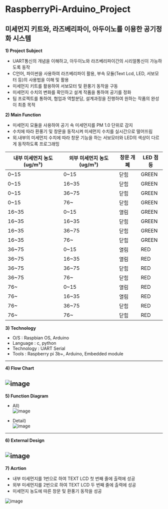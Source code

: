 # RaspberryPi-Arduino_Project

## 미세먼지 키트와, 라즈베리파이, 아두이노를 이용한 공기정화 시스템

**1) Project Subject**
  - UART통신의 개념을 이해하고, 아두이노와 라즈베리파이간의 시리얼통신이 가능하도록 동작  
  - C언어, 파이썬을 사용하여 라즈베리파이 활용, 부속 모듈(Text Lcd, LED, 서보모터 등)의 사용법을 이해 및 활용  
  - 미세먼지 키트를 활용하여 서보모터 및 환풍기 동작을 구동  
  - 미세먼지 수치의 변화를 확인하고 설계 작품을 통하여 공기를 정화  
  - 팀 프로젝트를 통하여, 협업과 역할분담, 설계과정을 진행하여 원하는 작품의 완성이 최종 목적  
 
**2) Main Function**
  - 미세먼지 모듈을 사용하여 공기 속 미세먼지를 PM 1.0 단위로 감지  
  - 수치에 따라 환풍기 및 창문을 동작시켜 미세먼지 수치를 실시간으로 떨어뜨림  
  - 외.내부의 미세먼지 수치에 따라 창문 기능을 하는 서보모터와 LED의 색상이 다르게 동작하도록 프로그래밍  

내부 미세먼지 농도(ug/m³) | 외부 미세먼지 농도(ug/m³) | 창문 개폐 | LED 점등
-- | -- | -- | --
0~15 | 0~15 | 닫힘 | GREEN
0~15 | 16~35 | 닫힘 | GREEN
0~15 | 36~75 | 닫힘 | GREEN
0~15 | 76~ | 닫힘 | GREEN
16~35 | 0~15 | 열림 | GREEN
16~35 | 16~35 | 닫힘 | GREEN
16~35 | 36~75 | 닫힘 | GREEN
16~35 | 76~ | 닫힘 | GREEN
36~75 | 0~15 | 열림 | RED
36~75 | 16~35 | 열림 | RED
36~75 | 36~75 | 닫힘 | RED
36~75 | 76~ | 닫힘 | RED
76~ | 0~15 | 열림 | RED
76~ | 16~35 | 열림 | RED
76~ | 36~75 | 닫힘 | RED
76~ | 76~ | 닫힘 | RED

 **3) Technology**
  - O/S : Raspbian OS, Arduino
  - Language : c, python
  - Technology : UART Serial
  - Tools : Raspberry pi 3b+, Arduino, Embedded module
---

**4) Flow Chart**

![image](https://user-images.githubusercontent.com/76051264/102713824-238d5480-430e-11eb-89bd-adbf5c3521bf.png)  
---

**5) Function Diagram**
  -  All)  
![image](https://user-images.githubusercontent.com/76051264/102713811-08224980-430e-11eb-98f4-9b99b3f0515d.png)  

  - Detail)  
![image](https://user-images.githubusercontent.com/76051264/102713812-0a84a380-430e-11eb-9163-76980f6a9b71.png)  
----

**6) External Design**

![image](https://user-images.githubusercontent.com/76051264/102713846-40298c80-430e-11eb-9d35-2daf7abc952b.png)  
----

**7) Acrtion**
- 내부 미세먼지를 1번으로 하여 TEXT LCD 첫 번째 줄에 출력에 성공
- 외부 미세먼지를 2번으로 하여 TEXT LCD 두 번째 줄에 출력에 성공
- 미세먼지 농도에 따른 창문 및 환풍기 동작을 성공  

![image](https://user-images.githubusercontent.com/76051264/102713895-9696cb00-430e-11eb-9466-34b7e8fe031c.png)

